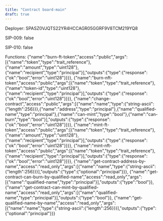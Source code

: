 ```yaml
---
title: "Contract board-main"
draft: true
---
```

Deployer: SPASZ0VJQTS22YR4HCCAGR05GGRF9V8TCM219YQ8

SIP-009: false

SIP-010: false

Functions:
{"name":"burn-ft-token","access":"public","args":[{"name":"token","type":"trait_reference"},{"name":"amount","type":"uint128"},{"name":"recipient","type":"principal"}],"outputs":{"type":{"response":{"ok":"bool","error":"uint128"}}}}, {"name":"burn-nft-token","access":"public","args":[{"name":"token","type":"trait_reference"},{"name":"token-id","type":"uint128"},{"name":"recipient","type":"principal"}],"outputs":{"type":{"response":{"ok":"bool","error":"uint128"}}}}, {"name":"change-contract","access":"public","args":[{"name":"name","type":{"string-ascii":{"length":256}}},{"name":"address","type":"principal"},{"name":"qualified-name","type":"principal"},{"name":"can-mint","type":"bool"},{"name":"can-burn","type":"bool"}],"outputs":{"type":{"response":{"ok":"bool","error":"uint128"}}}}, {"name":"mint-ft-token","access":"public","args":[{"name":"token","type":"trait_reference"},{"name":"amount","type":"uint128"},{"name":"recipient","type":"principal"}],"outputs":{"type":{"response":{"ok":"bool","error":"uint128"}}}}, {"name":"mint-nft-token","access":"public","args":[{"name":"token","type":"trait_reference"},{"name":"recipient","type":"principal"}],"outputs":{"type":{"response":{"ok":"bool","error":"uint128"}}}}, {"name":"get-contract-address-by-name","access":"read_only","args":[{"name":"name","type":{"string-ascii":{"length":256}}}],"outputs":{"type":{"optional":"principal"}}}, {"name":"get-contract-can-burn-by-qualified-name","access":"read_only","args":[{"name":"qualified-name","type":"principal"}],"outputs":{"type":"bool"}}, {"name":"get-contract-can-mint-by-qualified-name","access":"read_only","args":[{"name":"qualified-name","type":"principal"}],"outputs":{"type":"bool"}}, {"name":"get-qualified-name-by-name","access":"read_only","args":[{"name":"name","type":{"string-ascii":{"length":256}}}],"outputs":{"type":{"optional":"principal"}}}
